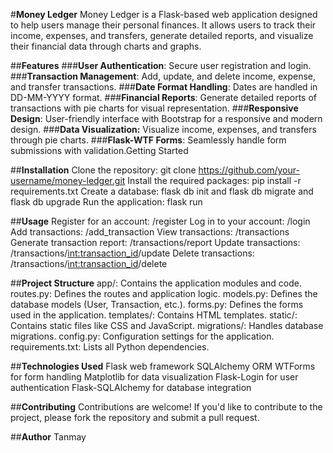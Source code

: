 #**Money Ledger**
Money Ledger is a Flask-based web application designed to help users manage their personal finances. It allows users to track their income, expenses, and transfers, generate detailed reports, and visualize their financial data through charts and graphs.

##**Features**
###**User Authentication**: Secure user registration and login.
###**Transaction Management**: Add, update, and delete income, expense, and transfer transactions.
###**Date Format Handling**: Dates are handled in DD-MM-YYYY format.
###**Financial Reports**: Generate detailed reports of transactions with pie charts for visual representation.
###**Responsive Design**: User-friendly interface with Bootstrap for a responsive and modern design.
###**Data Visualization:** Visualize income, expenses, and transfers through pie charts.
###**Flask-WTF Forms**: Seamlessly handle form submissions with validation.Getting Started

##**Installation**
Clone the repository: git clone https://github.com/your-username/money-ledger.git
Install the required packages: pip install -r requirements.txt
Create a database: flask db init and flask db migrate and flask db upgrade
Run the application: flask run

##**Usage**
Register for an account: /register
Log in to your account: /login
Add transactions: /add_transaction
View transactions: /transactions
Generate transaction report: /transactions/report
Update transactions: /transactions/<int:transaction_id>/update
Delete transactions: /transactions/<int:transaction_id>/delete

##**Project Structure**
app/: Contains the application modules and code.
routes.py: Defines the routes and application logic.
models.py: Defines the database models (User, Transaction, etc.).
forms.py: Defines the forms used in the application.
templates/: Contains HTML templates.
static/: Contains static files like CSS and JavaScript.
migrations/: Handles database migrations.
config.py: Configuration settings for the application.
requirements.txt: Lists all Python dependencies.

##**Technologies Used**
Flask web framework
SQLAlchemy ORM
WTForms for form handling
Matplotlib for data visualization
Flask-Login for user authentication
Flask-SQLAlchemy for database integration

##**Contributing**
Contributions are welcome! If you'd like to contribute to the project, please fork the repository and submit a pull request.

##**Author**
Tanmay
